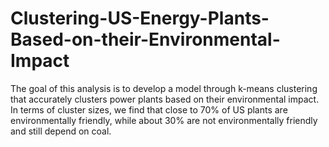 # Clustering-US-Energy-Plants-Based-on-their-Environmental-Impact
The goal of this analysis is to develop a model through k-means clustering that accurately clusters power plants based on their environmental impact.  In terms of cluster sizes, we find that close to 70% of US plants are environmentally friendly, while about 30% are not environmentally friendly and still depend on coal.
